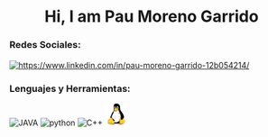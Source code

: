 <h1 align="center">Hi, I am Pau Moreno Garrido</h1>

<h3 align="left">Redes Sociales:</h3>
<p align="left">
<a href="https://www.linkedin.com/in/pau-moreno-garrido-12b054214/" target="blank"><img align="center" src="https://raw.githubusercontent.com/rahuldkjain/github-profile-readme-generator/master/src/images/icons/Social/linked-in-alt.svg" alt="https://www.linkedin.com/in/pau-moreno-garrido-12b054214/" height="30" width="40" /></a>
</p>

<h3 align="left">Lenguajes y Herramientas:</h3>
<p align="left"> <img src="https://logos-download.com/wp-content/uploads/2016/10/Java_logo_icon.png" alt="JAVA" width="71" height="40"/> <img src="https://pluspng.com/img-png/python-logo-png-open-2000.png" alt="python" width="40" height="40"/> <img src="https://brandslogos.com/wp-content/uploads/images/large/c-logo-black-and-white.png" alt="C++" width="36" height="40"/> <img src="https://raw.githubusercontent.com/devicons/devicon/master/icons/linux/linux-original.svg" alt="Linux" width="40" height="40"/> </p>
